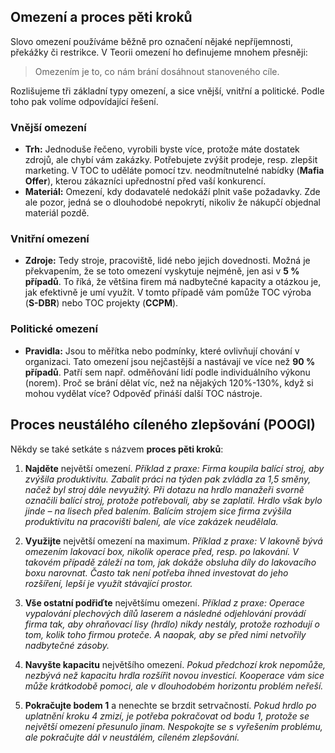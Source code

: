 ## Omezení a proces pěti kroků

Slovo omezení používáme běžně pro označení nějaké nepříjemnosti, překážky či restrikce. V Teorii omezení ho definujeme mnohem přesněji:

> Omezením je to, co nám brání dosáhnout stanoveného cíle.

Rozlišujeme tři základní typy omezení, a sice vnější, vnitřní a politické. Podle toho pak volíme odpovídající řešení.

### Vnější omezení
* **Trh:** Jednoduše řečeno, vyrobili byste více, protože máte dostatek zdrojů, ale chybí vám zakázky. Potřebujete zvýšit prodeje, resp. zlepšit marketing. V TOC to uděláte pomocí tzv. neodmítnutelné nabídky (**Mafia Offer**), kterou zákazníci upřednostní před vaší konkurencí.
* **Materiál:** Omezení, kdy dodavatelé nedokáží plnit vaše požadavky. Zde ale pozor, jedná se o dlouhodobé nepokrytí, nikoliv že nákupčí objednal materiál pozdě.

### Vnitřní omezení
* **Zdroje:** Tedy stroje, pracoviště, lidé nebo jejich dovednosti. Možná je překvapením, že se toto omezení vyskytuje nejméně, jen asi v **5 % případů**. To říká, že většina firem má nadbytečné kapacity a otázkou je, jak efektivně je umí využít. V tomto případě vám pomůže TOC výroba (**S-DBR**) nebo TOC projekty (**CCPM**).

### Politické omezení
* **Pravidla:** Jsou to měřítka nebo podmínky, které ovlivňují chování v organizaci. Tato omezení jsou nejčastější a nastávají ve více než **90 % případů**. Patří sem např. odměňování lidí podle individuálního výkonu (norem). Proč se brání dělat víc, než na nějakých 120%-130%, když si mohou vydělat více? Odpověď přináší další TOC nástroje.

## Proces neustálého cíleného zlepšování (POOGI)

Někdy se také setkáte s názvem **proces pěti kroků**:

1.  **Najděte** největší omezení.
    *Příklad z praxe: Firma koupila balící stroj, aby zvýšila produktivitu. Zabalit práci na týden pak zvládla za 1,5 směny, načež byl stroj dále nevyužitý. Při dotazu na hrdlo manažeři svorně označili balící stroj, protože potřebovali, aby se zaplatil. Hrdlo však bylo jinde – na lisech před balením. Balícím strojem sice firma zvýšila produktivitu na pracovišti balení, ale více zakázek neudělala.*

2.  **Využijte** největší omezení na maximum.
    *Příklad z praxe: V lakovně bývá omezením lakovací box, nikolik operace před, resp. po lakování. V takovém případě záleží na tom, jak dokáže obsluha díly do lakovacího boxu narovnat. Často tak není potřeba ihned investovat do jeho rozšíření, lepší je využít stávající prostor.*

3.  **Vše ostatní podřiďte** největšímu omezení.
    *Příklad z praxe: Operace vypalování plechových dílů laserem a následné odjehlování provádí firma tak, aby ohraňovací lisy (hrdlo) nikdy nestály, protože rozhodují o tom, kolik toho firmou proteče. A naopak, aby se před nimi netvořily nadbytečné zásoby.*

4.  **Navyšte kapacitu** největšího omezení.
    *Pokud předchozí krok nepomůže, nezbývá než kapacitu hrdla rozšířit novou investicí. Kooperace vám sice může krátkodobě pomoci, ale v dlouhodobém horizontu problém neřeší.*

5.  **Pokračujte bodem 1** a nenechte se brzdit setrvačností.
    *Pokud hrdlo po uplatnění kroku 4 zmizí, je potřeba pokračovat od bodu 1, protože se největší omezení přesunulo jinam. Nespokojte se s vyřešením problému, ale pokračujte dál v neustálém, cíleném zlepšování.*